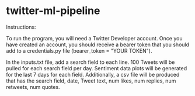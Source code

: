 # twitter-ml-pipeline

Instructions:

To run the program, you will need a Twitter Developer account. 
Once you have created an account, you should receive a bearer token that you should add to a credentials.py file (bearer_token = "YOUR TOKEN").

In the inputs.txt file, add a search field to each line.
100 Tweets will be pulled for each search field per day.
Sentiment data plots will be generated for the last 7 days for each field.
Additionally, a csv file will be produced that has the search field, date, Tweet text, num likes, num replies, num retweets, num quotes.
